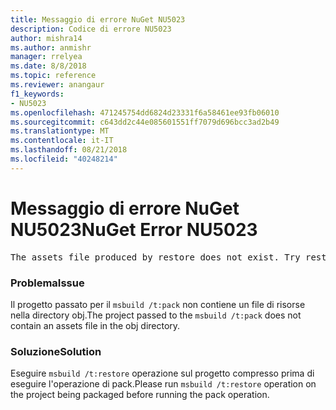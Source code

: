 ```yaml
---
title: Messaggio di errore NuGet NU5023
description: Codice di errore NU5023
author: mishra14
ms.author: anmishr
manager: rrelyea
ms.date: 8/8/2018
ms.topic: reference
ms.reviewer: anangaur
f1_keywords:
- NU5023
ms.openlocfilehash: 471245754dd6824d23331f6a58461ee93fb06010
ms.sourcegitcommit: c643dd2c44e085601551ff7079d696bcc3ad2b49
ms.translationtype: MT
ms.contentlocale: it-IT
ms.lasthandoff: 08/21/2018
ms.locfileid: "40248214"
---
```

# <a name="nuget-error-nu5023"></a><span data-ttu-id="8932b-103">Messaggio di errore NuGet NU5023</span><span class="sxs-lookup"><span data-stu-id="8932b-103">NuGet Error NU5023</span></span>
<pre>The assets file produced by restore does not exist. Try restoring the project again. The expected location of the assets file is F:\project\obj\project.assets.json.</pre>

### <a name="issue"></a><span data-ttu-id="8932b-104">Problema</span><span class="sxs-lookup"><span data-stu-id="8932b-104">Issue</span></span>

<span data-ttu-id="8932b-105">Il progetto passato per il `msbuild /t:pack` non contiene un file di risorse nella directory obj.</span><span class="sxs-lookup"><span data-stu-id="8932b-105">The project passed to the `msbuild /t:pack` does not contain an assets file in the obj directory.</span></span>


### <a name="solution"></a><span data-ttu-id="8932b-106">Soluzione</span><span class="sxs-lookup"><span data-stu-id="8932b-106">Solution</span></span>

<span data-ttu-id="8932b-107">Eseguire `msbuild /t:restore` operazione sul progetto compresso prima di eseguire l'operazione di pack.</span><span class="sxs-lookup"><span data-stu-id="8932b-107">Please run `msbuild /t:restore` operation on the project being packaged before running the pack operation.</span></span>

